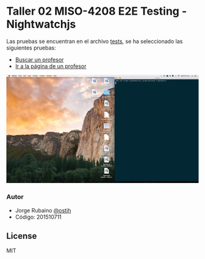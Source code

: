 # Taller 02 MISO-4208 E2E Testing - Nightwatchjs

Las pruebas se encuentran en el archivo [tests], se ha seleccionado las siguientes pruebas:

* [Buscar un profesor]
* [Ir a la página de un profesor]

![cypress](https://github.com/jhrubiano10/Taller_02_MISO_4208_E2E_Testing/blob/master/images/nighwatch.gif?raw=true)


### Autor
* Jorge Rubaino [@ostjh]
* Código: 201510711


License
----
MIT

[@ostjh]:https://twitter.com/ostjh
[tests]:https://github.com/jhrubiano10/Taller_02_MISO_4208_E2E_Testing/tree/master/nightwatchjs/tests
[Buscar un profesor]:https://github.com/jhrubiano10/Taller_02_MISO_4208_E2E_Testing/blob/master/nightwatchjs/tests/searchTeacher.js
[Ir a la página de un profesor]:https://github.com/jhrubiano10/Taller_02_MISO_4208_E2E_Testing/blob/master/nightwatchjs/tests/goPageTeacher.js
